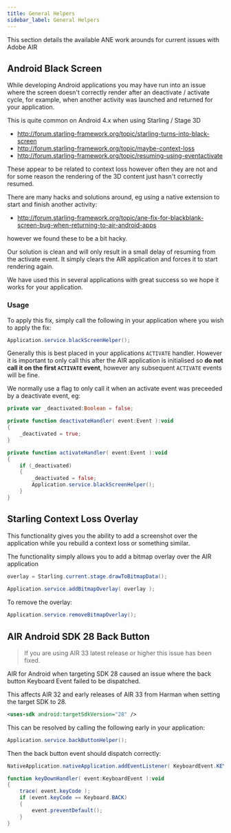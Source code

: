 ```yaml
---
title: General Helpers
sidebar_label: General Helpers
---
```


This section details the available ANE work arounds for current issues 
with Adobe AIR


## Android Black Screen 

While developing Android applications you may have run into an issue where 
the screen doesn't correctly render after an deactivate / activate cycle, 
for example, when another activity was launched and returned for your application.

This is quite common on Android 4.x when using Starling / Stage 3D 

- http://forum.starling-framework.org/topic/starling-turns-into-black-screen
- http://forum.starling-framework.org/topic/maybe-context-loss
- http://forum.starling-framework.org/topic/resuming-using-eventactivate

These appear to be related to context loss however often they are not and for 
some reason the rendering of the 3D content just hasn't correctly resumed.

There are many hacks and solutions around, eg using a native extension to 
start and finish another activity:

- http://forum.starling-framework.org/topic/ane-fix-for-blackblank-screen-bug-when-returning-to-air-android-apps

however we found these to be a bit hacky.

Our solution is clean and will only result in a small delay of resuming from
the activate event. It simply clears the AIR application and forces it to 
start rendering again.

We have used this in several applications with great success so we hope it 
works for your application.


### Usage

To apply this fix, simply call the following in your application where 
you wish to apply the fix:

```actionscript
Application.service.blackScreenHelper();
```

Generally this is best placed in your applications `ACTIVATE` handler.
However it is important to only call this after the AIR application is initialised 
so **do not call it on the first `ACTIVATE` event**, however any subsequent 
`ACTIVATE` events will be fine. 

We normally use a flag to only call it when an activate event was preceeded 
by a deactivate event, eg:

```actionscript
private var _deactivated:Boolean = false;

private function deactivateHandler( event:Event ):void 
{
	_deactivated = true;
}

private function activateHandler( event:Event ):void 
{
	if (_deactivated)
	{
		_deactivated = false;
		Application.service.blackScreenHelper();
	}
}
```


## Starling Context Loss Overlay

This functionality gives you the ability to add a screenshot over the application 
while you rebuild a context loss or something similar. 

The functionality simply allows you to add a bitmap overlay over the AIR application

```actionscript
overlay = Starling.current.stage.drawToBitmapData();
			
Application.service.addBitmapOverlay( overlay );
```


To remove the overlay:

```actionscript
Application.service.removeBitmapOverlay();
```



## AIR Android SDK 28 Back Button

>
> If you are using AIR 33 latest release or higher this issue has been fixed.
>

AIR for Android when targeting SDK 28 caused an issue where the back button Keyboard Event failed to be dispatched.

This affects AIR 32 and early releases of AIR 33 from Harman when setting the target SDK to 28.

```xml
<uses-sdk android:targetSdkVersion="28" />
```


This can be resolved by calling the following early in your application:

```actionscript
Application.service.backButtonHelper();
```

Then the back button event should dispatch correctly:

```actionscript
NativeApplication.nativeApplication.addEventListener( KeyboardEvent.KEY_DOWN, keyDownHandler );

function keyDownHandler( event:KeyboardEvent ):void
{
	trace( event.keyCode );
	if (event.keyCode == Keyboard.BACK)
	{
		event.preventDefault();
	}
}
```



